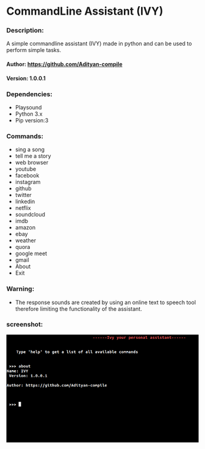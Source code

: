 # CommandLine Assistant (IVY)


### Description:
 A simple commandline assistant (IVY) made in python and can be used to perform simple tasks.

#### Author: https://github.com/Adityan-compile

#### Version: 1.0.0.1



### Dependencies:
+ Playsound
+ Python 3.x
+ Pip version:3

### Commands:
+ sing a song 
+ tell me a story 
+ web browser
+ youtube
+ facebook
+ instagram
+ github
+ twitter
+ linkedin
+ netflix           
+ soundcloud
+ imdb
+ amazon
+ ebay
+ weather
+ quora
+ google meet
+ gmail
+ About
+ Exit


### Warning:

+ The response sounds are created by using an online text to speech tool therefore limiting the functionality of the assistant.



### screenshot:
<img src="assets/screenshot.png" alt ="Screenshot">

